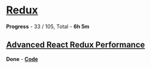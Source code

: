
# [Redux](https://coursehunter.net/course/prodvinutyy-redux-codewithmosh)

**Progress** - 33 / 105, Total - **6h 5m**

## [Advanced React Redux Performance](https://www.youtube.com/watch?v=7pO3563Qi1Y)

**Done** - [**Code**](https://github.com/joshribakoff/redux-10000-todos)
